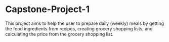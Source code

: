 # Capstone-Project-1
This project aims to help the user to prepare daily (weekly) meals by getting the food ingredients from recipes, creating grocery shopping lists, and calculating the price from the grocery shopping list.
